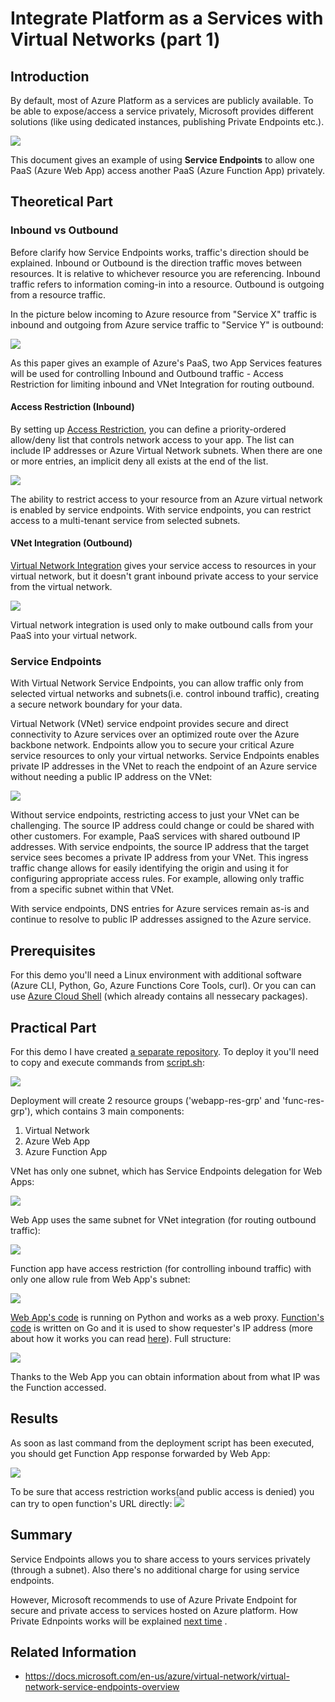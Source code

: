 # Integrate Platform as a Services with Virtual Networks (part 1)

## Introduction

By default, most of Azure Platform as a services are publicly available. To be able to expose/access a service privately, Microsoft provides different solutions (like using dedicated instances, publishing Private Endpoints etc.).

![](/images/network/paas_vnet_logo.png)

This document gives an example of using **Service Endpoints** to allow one PaaS (Azure Web App) access another PaaS (Azure Function App) privately.

## Theoretical Part

### Inbound vs Outbound

Before clarify how Service Endpoints works, traffic's direction should be explained. Inbound or Outbound is the direction traffic moves between resources. It is relative to whichever resource you are referencing. Inbound traffic refers to information coming-in into a resource. Outbound is outgoing from a resource traffic. 

In the picture below incoming to Azure resource from "Service X" traffic is inbound and outgoing from Azure service traffic to "Service Y" is outbound:

![](/images/network/service_inbound_and_outbound.png)

As this paper gives an example of Azure's PaaS, two App Services features will be used for controlling Inbound and Outbound traffic - Access Restriction for limiting inbound and VNet Integration for routing outbound.

#### Access Restriction (Inbound)

By setting up [Access Restriction](https://docs.microsoft.com/en-us/azure/app-service/app-service-ip-restrictions), you can define a priority-ordered allow/deny list that controls network access to your app. The list can include IP addresses or Azure Virtual Network subnets. When there are one or more entries, an implicit deny all exists at the end of the list.

![](/images/network/paas_acc_restr.png)

The ability to restrict access to your resource from an Azure virtual network is enabled by service endpoints. With service endpoints, you can restrict access to a multi-tenant service from selected subnets. 


#### VNet Integration (Outbound)

[Virtual Network Integration](https://docs.microsoft.com/en-us/azure/app-service/overview-vnet-integration) gives your service access to resources in your virtual network, but it doesn't grant inbound private access to your service from the virtual network. 

![](/images/network/paas_vnet_int.png)

Virtual network integration is used only to make outbound calls from your PaaS into your virtual network.

### Service Endpoints

With Virtual Network Service Endpoints, you can allow traffic only from selected virtual networks and subnets(i.e. control inbound traffic), creating a secure network boundary for your data.

Virtual Network (VNet) service endpoint provides secure and direct connectivity to Azure services over an optimized route over the Azure backbone network. Endpoints allow you to secure your critical Azure service resources to only your virtual networks. Service Endpoints enables private IP addresses in the VNet to reach the endpoint of an Azure service without needing a public IP address on the VNet:

![](/images/network/azure_service_endpoint_struct.png)

Without service endpoints, restricting access to just your VNet can be challenging. The source IP address could change or could be shared with other customers. For example, PaaS services with shared outbound IP addresses. With service endpoints, the source IP address that the target service sees becomes a private IP address from your VNet. This ingress traffic change allows for easily identifying the origin and using it for configuring appropriate access rules. For example, allowing only traffic from a specific subnet within that VNet.

With service endpoints, DNS entries for Azure services remain as-is and continue to resolve to public IP addresses assigned to the Azure service.

## Prerequisites

For this demo you'll need a Linux environment with additional software (Azure CLI, Python, Go, Azure Functions Core Tools, curl). Or you can can use [Azure Cloud Shell](https://docs.microsoft.com/en-us/azure/cloud-shell/features) (which already contains all nessecary packages).

## Practical Part

For this demo I have created [a separate repository](https://github.com/groovy-sky/vnet-service-endpoints). To deploy it you'll need to copy and execute commands from [script.sh](https://github.com/groovy-sky/vnet-service-endpoints/blob/main/deploy.sh):

![](/images/network/service_paas_deploy.gif)

Deployment will create 2 resource groups ('webapp-res-grp' and 'func-res-grp'), which contains 3 main components:

1. Virtual Network
2. Azure Web App
3. Azure Function App

VNet has only one subnet, which has Service Endpoints delegation for Web Apps:

![](/images/network/vnet_deleg4web.png)

Web App uses the same subnet for VNet integration (for routing outbound traffic): 

![](/images/network/web_app_vnet_integration.png)

Function app have access restriction (for controlling inbound traffic) with only one allow rule from Web App's subnet:

![](/images/network/func_access_restriction.png)

[Web App's code]((https://github.com/groovy-sky/vnet-service-endpoints/blob/main/webapp/code/app.py)) is running on Python and works as a web proxy. [Function's code](https://github.com/groovy-sky/vnet-service-endpoints/blob/main/func/code/GoCustomHandler.go) is written on Go and it is used to show requester's IP address (more about how it works you can read [here](../func-custom-handler-00/README.md)). Full structure:

![](/images/network/from_webapp2func_flow.png)

Thanks to the Web App you can obtain information about from what IP was the Function accessed. 

## Results

As soon as last command from the deployment script has been executed, you should get Function App response forwarded by Web App:

![](/images/network/web_app_out_ip_in_func.png)

To be sure that access restriction works(and public access is denied) you can try to open function's URL directly:
![](/images/network/web_deny_msg_example.png)

## Summary

Service Endpoints allows you to share access to yours services privately (through a subnet). Also there's no additional charge for using service endpoints.

However, Microsoft recommends to use of Azure Private Endpoint for secure and private access to services hosted on Azure platform. How Private Ednpoints works will be explained [next time](/paas-vnet-01/README.md) .

## Related Information

* https://docs.microsoft.com/en-us/azure/virtual-network/virtual-network-service-endpoints-overview
